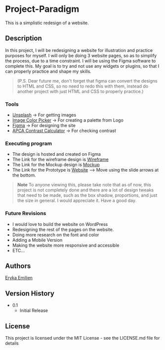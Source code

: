 # Project-Paradigm

This is a simplistic redesign of a website.

## Description

In this project, I will be redesigning a website for illustration and practice purposes for myself. I will only be doing 3 website pages, so as to simplify the process, due to a time constraint. I will be using the Figma software to complete this. My goal is to try and not use any widgets or plugins, so that I can properly practice and shape my skills. 

>(P.S. Dear future me, don't forget that figma can convert the designs to HTML and CSS, so no need to redo this with them, instead do another project with just HTML and CSS to properly practice.)

### Tools

* [Unsplash](https://unsplash.com/) -> For getting images
* [Image Color Picker](https://imagecolorpicker.com/) -> For creating a palette from Logo
* [Figma](https://www.figma.com/) -> For designing the site
* [APCA Contrast Calculator](https://www.myndex.com/APCA/) -> For checking contrast


### Executing program

* The design is hosted and created on Figma
* The Link for the wireframe design is [Wireframe](https://www.figma.com/file/1PKvHvSDkLVFg63hrk8VPv/Paradigm-Website-UI?node-id=0%3A1)
* The Link for the Mockup design is [Mockup](https://www.figma.com/file/lKBpw5TWCVl74a6uIrrBjL/Paradigm-Website-UI-Mockup?node-id=0%3A1)
* The Link for the Prototype is [Website](https://www.figma.com/proto/lKBpw5TWCVl74a6uIrrBjL/Paradigm-Website-UI-Mockup?node-id=2%3A2&scaling=min-zoom&page-id=0%3A1) --> Move using the slide arrows at the bottom.

> **Note**
> To anyone viewing this, please take note that as of now, this project is not completely done and there are a lot of design tweaks that need to be made, such as the box shadow, proportions, and just the size in general. I would appreciate it. Have a good day.

### Future Revisions

* I would love to build the website on WordPress
* Redesigning the rest of the pages on the website.
* Doing more research on the font and color
* Adding a Mobile Version
* Making the website more responsive and accessible
* ETC...

## Authors 

[Eryka Emilien](https://www.linkedin.com/in/eryka-emilien-tchuosi/)

## Version History

* 0.1
    * Initial Release

## License

This project is licensed under the MIT License - see the LICENSE.md file for details
